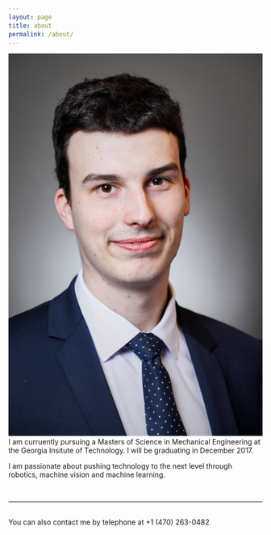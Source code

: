 ```yaml
---
layout: page
title: about
permalink: /about/
---
```


<img class="col one right" src="/img/prof_pic.jpg">

<br/>
I am curruently pursuing a Masters of Science in Mechanical Engineering at the Georgia Insitute of Technology. I will be graduating in December 2017.

I am passionate about pushing technology to the next level through robotics, machine vision and machine learning. 

<br/>
<hr/>
<br/>
<span class="contacticon center">
	<a href="mailto:jean-baptiste.murphy@gatech.edu"><i class="fa fa-envelope-square"></i></a>
	<a href="https://www.linkedin.com/in/jean-baptiste-murphy-64b56baa/" target="_blank"><i class="fa fa-linkedin-square"></i></a>
</span>

<div class="col three caption">
	You can also contact me by telephone at +1 (470) 263-0482
</div>

